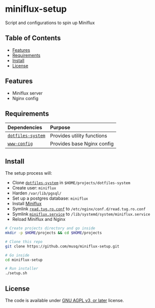 # miniflux-setup

Script and configurations to spin up Miniflux


## Table of Contents

- [Features](#features)
- [Requirements](#requirements)
- [Install](#install)
- [License](#license)


## Features

- Miniflux server
- Nginx config


## Requirements

| Dependencies | Purpose |
|:---|:---|
| [`dotfiles-system`][dotfiles-system] | Provides utility functions |
| [`www-config`][www-config] | Provides base Nginx config |


## Install

The setup process will:

- Clone [`dotfiles-system`][dotfiles-system] in
`$HOME/projects/dotfiles-system`
- Create user: `miniflux`
- Harden `/var/lib/pgsql/`
- Set up a postgres database: `miniflux`
- Install [Miniflux][miniflux]
- Symlink [`read.tug.ro.conf`](read.tug.ro.conf) to
`/etc/nginx/conf.d/read.tug.ro.conf`
- Symlink [`miniflux.service`](miniflux.service) to
`/lib/systemd/system/miniflux.service`
- Reload Miniflux and Nginx

```bash
# Create projects directory and go inside
mkdir -p $HOME/projects && cd $HOME/projects

# Clone this repo
git clone https://github.com/musq/miniflux-setup.git

# Go inside
cd miniflux-setup

# Run installer
./setup.sh
```


## License

The code is available under [GNU AGPL v3, or later](LICENSE) license.


<!-- Link labels: -->

[dotfiles-system]: https://github.com/musq/dotfiles-system
[miniflux]: https://miniflux.app/
[www-config]: https://github.com/musq/www-config
